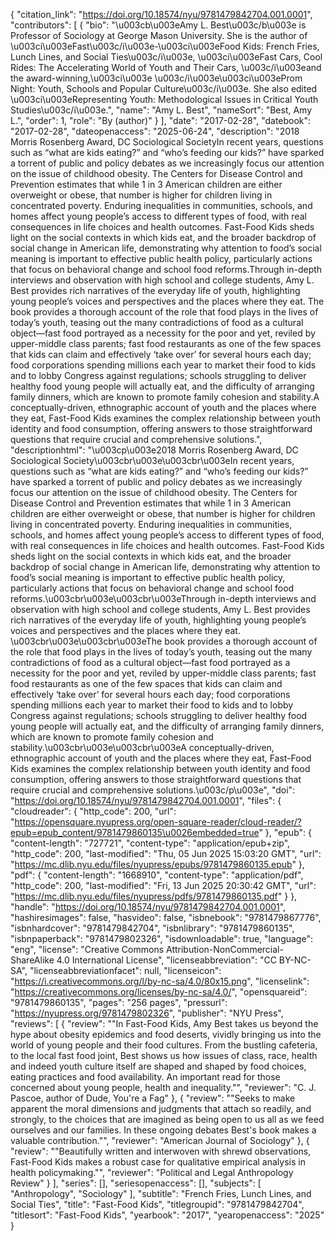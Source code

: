 {
   "citation_link": "https://doi.org/10.18574/nyu/9781479842704.001.0001",
   "contributors": [
     {
       "bio": "\u003cb\u003eAmy L. Best\u003c/b\u003e is Professor of Sociology at George Mason University. She is the author of \u003ci\u003eFast\u003c/i\u003e-\u003ci\u003eFood Kids: French Fries, Lunch Lines, and Social Ties\u003c/i\u003e, \u003ci\u003eFast Cars, Cool Rides: The Accelerating World of Youth and Their Cars, \u003c/i\u003eand the award-winning,\u003ci\u003e \u003c/i\u003e\u003ci\u003eProm Night: Youth, Schools and Popular Culture\u003c/i\u003e. She also edited  \u003ci\u003eRepresenting Youth: Methodological Issues in Critical Youth Studies\u003c/i\u003e.",
       "name": "Amy L. Best",
       "nameSort": "Best, Amy L.",
       "order": 1,
       "role": "By (author)"
     }
   ],
   "date": "2017-02-28",
   "datebook": "2017-02-28",
   "dateopenaccess": "2025-06-24",
   "description": "2018 Morris Rosenberg Award, DC Sociological SocietyIn recent years, questions such as “what are kids eating?” and “who’s feeding our kids?” have sparked a torrent of public and policy debates as we increasingly focus our attention on the issue of childhood obesity. The Centers for Disease Control and Prevention estimates that while 1 in 3 American children are either overweight or obese, that number is higher for children living in concentrated poverty. Enduring inequalities in communities, schools, and homes affect young people’s access to different types of food, with real consequences in life choices and health outcomes. Fast-Food Kids sheds light on the social contexts in which kids eat, and the broader backdrop of social change in American life, demonstrating why attention to food’s social meaning  is important to effective public health policy, particularly actions that focus on behavioral change and school food reforms.Through in-depth interviews and observation with high school and college students, Amy L. Best provides rich narratives of the everyday life of youth, highlighting young people’s voices and perspectives and the places where they eat. The book provides a thorough account of the role that food plays in the lives of today’s youth, teasing out the many contradictions of food as a cultural object—fast food portrayed as a necessity for the poor and yet, reviled by upper-middle class parents; fast food restaurants as one of the few spaces that kids can claim and effectively ‘take over’ for several hours each day; food corporations spending millions each year to market their food to kids and to lobby Congress against regulations; schools struggling to deliver healthy food young people will actually eat, and the difficulty of arranging family dinners, which are known to promote family cohesion and stability.A conceptually-driven, ethnographic account of youth and the places where they eat, Fast-Food Kids examines the complex relationship between youth identity and food consumption, offering answers to those straightforward questions that require crucial and comprehensive solutions.",
   "descriptionhtml": "\u003cp\u003e2018 Morris Rosenberg Award, DC Sociological Society\u003cbr\u003e\u003cbr\u003eIn recent years, questions such as “what are kids eating?” and “who’s feeding our kids?” have sparked a torrent of public and policy debates as we increasingly focus our attention on the issue of childhood obesity. The Centers for Disease Control and Prevention estimates that while 1 in 3 American children are either overweight or obese, that number is higher for children living in concentrated poverty. Enduring inequalities in communities, schools, and homes affect young people’s access to different types of food, with real consequences in life choices and health outcomes. Fast-Food Kids sheds light on the social contexts in which kids eat, and the broader backdrop of social change in American life, demonstrating why attention to food’s social meaning  is important to effective public health policy, particularly actions that focus on behavioral change and school food reforms.\u003cbr\u003e\u003cbr\u003eThrough in-depth interviews and observation with high school and college students, Amy L. Best provides rich narratives of the everyday life of youth, highlighting young people’s voices and perspectives and the places where they eat. \u003cbr\u003e\u003cbr\u003eThe book provides a thorough account of the role that food plays in the lives of today’s youth, teasing out the many contradictions of food as a cultural object—fast food portrayed as a necessity for the poor and yet, reviled by upper-middle class parents; fast food restaurants as one of the few spaces that kids can claim and effectively ‘take over’ for several hours each day; food corporations spending millions each year to market their food to kids and to lobby Congress against regulations; schools struggling to deliver healthy food young people will actually eat, and the difficulty of arranging family dinners, which are known to promote family cohesion and stability.\u003cbr\u003e\u003cbr\u003eA conceptually-driven, ethnographic account of youth and the places where they eat, Fast-Food Kids examines the complex relationship between youth identity and food consumption, offering answers to those straightforward questions that require crucial and comprehensive solutions.\u003c/p\u003e",
   "doi": "https://doi.org/10.18574/nyu/9781479842704.001.0001",
   "files": {
     "cloudreader": {
       "http_code": 200,
       "url": "https://opensquare.nyupress.org/open-square-reader/cloud-reader/?epub=epub_content/9781479860135\u0026embedded=true"
     },
     "epub": {
       "content-length": "727721",
       "content-type": "application/epub+zip",
       "http_code": 200,
       "last-modified": "Thu, 05 Jun 2025 15:03:20 GMT",
       "url": "https://mc.dlib.nyu.edu/files/nyupress/epubs/9781479860135.epub"
     },
     "pdf": {
       "content-length": "1668910",
       "content-type": "application/pdf",
       "http_code": 200,
       "last-modified": "Fri, 13 Jun 2025 20:30:42 GMT",
       "url": "https://mc.dlib.nyu.edu/files/nyupress/pdfs/9781479860135.pdf"
     }
   },
   "handle": "https://doi.org/10.18574/nyu/9781479842704.001.0001",
   "hashiresimages": false,
   "hasvideo": false,
   "isbnebook": "9781479867776",
   "isbnhardcover": "9781479842704",
   "isbnlibrary": "9781479860135",
   "isbnpaperback": "9781479802326",
   "isdownloadable": true,
   "language": "eng",
   "license": "Creative Commons Attribution-NonCommercial-ShareAlike 4.0 International License",
   "licenseabbreviation": "CC BY-NC-SA",
   "licenseabbreviationfacet": null,
   "licenseicon": "https://i.creativecommons.org/l/by-nc-sa/4.0/80x15.png",
   "licenselink": "https://creativecommons.org/licenses/by-nc-sa/4.0/",
   "opensquareid": "9781479860135",
   "pages": "256 pages",
   "pressurl": "https://nyupress.org/9781479802326",
   "publisher": "NYU Press",
   "reviews": [
     {
       "review": "\"In Fast-Food Kids, Amy Best takes us beyond the hype about obesity epidemics and food deserts, vividly bringing us into the world of young people and their food cultures. From the bustling cafeteria, to the local fast food joint, Best shows us how issues of class, race, health and indeed youth culture itself are shaped and shaped by food choices, eating practices and food availability. An important read for those concerned about young people, health and inequality.\"",
       "reviewer": "C. J. Pascoe, author of Dude, You're a Fag"
     },
     {
       "review": "\"Seeks to make apparent the moral dimensions and judgments that attach so readily, and strongly, to the choices that are imagined as being open to us all as we feed ourselves and our families. In these ongoing debates Best's book makes a valuable contribution.\"",
       "reviewer": "American Journal of Sociology"
     },
     {
       "review": "\"Beautifully written and interwoven with shrewd observations, Fast-Food Kids makes a robust case for qualitative empirical analysis in health policymaking.\"",
       "reviewer": "Political and Legal Anthropology Review"
     }
   ],
   "series": [],
   "seriesopenaccess": [],
   "subjects": [
     "Anthropology",
     "Sociology"
   ],
   "subtitle": "French Fries, Lunch Lines, and Social Ties",
   "title": "Fast-Food Kids",
   "titlegroupid": "9781479842704",
   "titlesort": "Fast-Food Kids",
   "yearbook": "2017",
   "yearopenaccess": "2025"
 }
